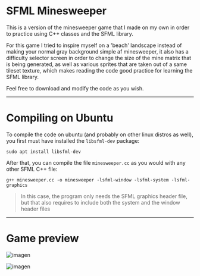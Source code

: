 # SFML Minesweeper

This is a version of the minesweeper game that I made
on my own in order to practice using C++ classes and the SFML
library.
 
For this game I tried to inspire myself on a 'beach' landscape
instead of making your normal gray background simple af minesweeper, 
it also has a difficulty selector screen in order to change the size
of the mine matrix that is being generated, as well as various sprites 
that are taken out of a same tileset texture, which makes reading the 
code good practice for learning the SFML library.
 
Feel free to download and modify the code as you wish.

---
# Compiling on Ubuntu
To compile the code on ubuntu (and probably on other linux distros
as well), you first must have installed the `libsfml-dev` package:
 
`sudo apt install libsfml-dev`

After that, you can compile the file `minesweeper.cc` as you would
with any other SFML C++ file:

`g++ minesweeper.cc -o minesweeper -lsfml-window -lsfml-system -lsfml-graphics`

> In this case, the program only needs the SFML graphics header file, but
> that also requires to include both the system and the window header files
>

---
# Game preview
![imagen](https://github.com/iikerm/sfml-minesweeper/assets/151840754/767fc612-1a08-4870-a5e2-3fd47974e518)

![imagen](https://github.com/iikerm/sfml-minesweeper/assets/151840754/6844eb85-fab9-44f1-8dab-7bbb8b9d8bb1)
